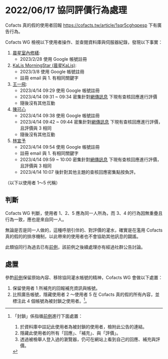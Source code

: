 # 2022/06/17 協同評價行為處理

Cofacts 真的假的使用者回報 https://cofacts.tw/article/1sqr5cghqpesp 下有廣告行為。

Cofacts WG 檢視以下使用者操作、並查閱資料庫與伺服器紀錄，發現以下事實：

1. [晨星室內修繕](https://cofacts.github.io/community-builder/#/editorworks?type=2&day=365&userId=QfwomIYBC7Q3lHuUryvw&showAll=1):
    - 2023/2/28 使用 Google 帳號註冊
2. [KaLis MorningStar (晨星KaLis)](https://cofacts.github.io/community-builder/#/editorworks?showAll=1&day=365&userId=EPwPv4YBC7Q3lHuUv0_f): 
    - 2023/3/8 使用 Google 帳號註冊
    - 註冊 email 與 1. 有相同關鍵字
3. [王一飛](https://cofacts.github.io/community-builder/#/editorworks?type=1&day=365&userId=nPlhfYcBn6k8q-JUWsEX&showAll=1):
    - 2023/4/14 09:29 使用 Google 帳號註冊
    - 2023/4/14 09:31 ~ 09:34 密集針對[網傳訊息](https://cofacts.tw/article/1sqr5cghqpesp) 下現有查核回應進行評價
    - 隨後沒有其他互動
4. [陳可心](https://cofacts.github.io/community-builder/#/editorworks?type=1&day=365&userId=r_lqfYcBn6k8q-JUKcEa&showAll=1)
    - 2023/4/14 09:38 使用 Google 帳號註冊
    - 2023/4/14 09:42 ~ 09:44 密集針對[網傳訊息](https://cofacts.tw/article/1sqr5cghqpesp) 下現有查核回應進行評價，且評價與 3 相同
    - 隨後沒有其他互動
5. [林宣予](https://cofacts.github.io/community-builder/#/editorworks?type=1&day=365&userId=zPl4fYcBn6k8q-JUuMHM&showAll=1)
    - 2023/4/14 09:54 使用 Google 帳號註冊
    - 註冊 email 與 1. 有相同關鍵字
    - 2023/4/14 09:59 ~ 10:00 密集針對[網傳訊息](https://cofacts.tw/article/1sqr5cghqpesp) 下現有查核回應進行評價，且評價與 3 相同
    - 2023/4/14 10:07 後針對其他主題的查核回應密集點按負評。

（以下以使用者 1～5 代稱）

## 判斷

Cofacts WG 判斷，使用者 1、2、5 應為同一人所為，而 3、4 的行為因無重疊且行為一致，應也是來自同一人。

無論是否是同一人做的，這種呼朋引伴的、對評價的灌水，確實是在濫用 Cofacts 真的假的的排序機制，以此帶來的使用者也不會協助其他訊息的闢謠。

此類協同行為過去已有[前例](https://github.com/cofacts/takedowns/blob/master/2022/0617-coordinated-feedback.md)，該前例之後續處理亦有經過社群公告討論。

## 處置

參酌[前例](https://github.com/cofacts/takedowns/blob/master/2022/0617-coordinated-feedback.md)保留原始內容、移除協同灌水帳號的精神，Cofacts WG 會做以下處置：

1. 保留使用者 1 所補充的回報補充資訊與帳號。
2. 比照廣告帳號，隱藏使用者 2 ～使用者 5 在 Cofacts 真的假的所有內容，並標注此 4 個帳號為被封鎖之使用者。[^block]。

[^block]: 
    「封鎖」係指循[前例](https://github.com/cofacts/takedowns/blob/master/2021/1125-2nd-spam.md)進行下面處置：
    1. 於資料庫中註記此使用者為被封鎖的使用者，檢附此公告的連結。
    2. 隱藏此使用者的所有「回應」、「補充」、與「評價」。
    3. 透過被檢舉人登入過的瀏覽器，仍可在網站上看到自己的回應、補充與評價。
